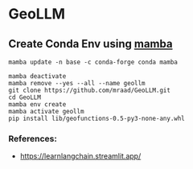 # GeoLLM

## Create Conda Env using [mamba](https://github.com/mamba-org/mamba)

```shell
mamba update -n base -c conda-forge conda mamba

mamba deactivate
mamba remove --yes --all --name geollm
git clone https://github.com/mraad/GeoLLM.git
cd GeoLLM
mamba env create
mamba activate geollm
pip install lib/geofunctions-0.5-py3-none-any.whl
```

### References:

- https://learnlangchain.streamlit.app/
